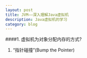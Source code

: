 ```yaml
---
layout: post
title: JVM——深入理解Java虚拟机
description: Java虚拟机的学习
category: blog
---
```


####1.  虚拟机为对象分配内存的方式?

1. “指针碰撞”(Bump the Pointer)




